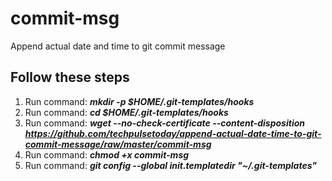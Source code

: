 # commit-msg
Append actual date and time to git commit message

## Follow these steps
1. Run command: **_mkdir -p $HOME/.git-templates/hooks_**
2. Run command: **_cd $HOME/.git-templates/hooks_**
3. Run command: **_wget --no-check-certificate --content-disposition https://github.com/techpulsetoday/append-actual-date-time-to-git-commit-message/raw/master/commit-msg_**
4. Run command: **_chmod +x commit-msg_**
5. Run command: **_git config --global init.templatedir "~/.git-templates"_**
